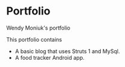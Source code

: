 Portfolio
=========

Wendy Moniuk's portfolio

This portfolio contains
* A basic blog that uses Struts 1 and MySql.
* A food tracker Android app.
